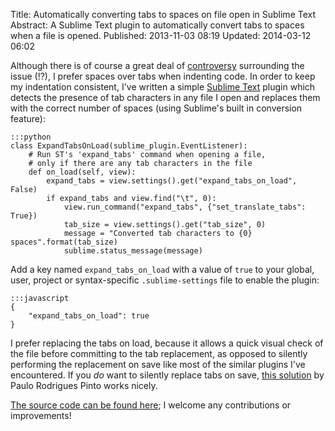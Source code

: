 Title: Automatically converting tabs to spaces on file open in Sublime Text
Abstract: A Sublime Text plugin to automatically convert tabs to spaces when a file is opened.
Published: 2013-11-03 08:19
Updated: 2014-03-12 06:02

Although there is of course a great deal of [controversy](http://programmers.stackexchange.com/questions/57/tabs-versus-spaceswhat-is-the-proper-indentation-character-for-everything-in-e "External Link: Tabs Versus Spaces (Stack Overflow)") surrounding the issue (!?), I prefer spaces over tabs when indenting code. In order to keep my indentation consistent, I've written a simple [Sublime Text](http://www.sublimetext.com/ "External Link: Sublime Text") plugin which detects the presence of tab characters in any file I open and replaces them with the correct number of spaces (using Sublime's built in conversion feature):

    :::python
    class ExpandTabsOnLoad(sublime_plugin.EventListener):
        # Run ST's 'expand_tabs' command when opening a file,
        # only if there are any tab characters in the file
        def on_load(self, view):
            expand_tabs = view.settings().get("expand_tabs_on_load", False)
            if expand_tabs and view.find("\t", 0):
                view.run_command("expand_tabs", {"set_translate_tabs": True})
                tab_size = view.settings().get("tab_size", 0)
                message = "Converted tab characters to {0} spaces".format(tab_size)
                sublime.status_message(message)

Add a key named `expand_tabs_on_load` with a value of `true` to your global, user, project or syntax-specific `.sublime-settings` file to enable the plugin:

    :::javascript
    {
        "expand_tabs_on_load": true
    }

I prefer replacing the tabs on load, because it allows a quick visual check of the file before committing to the tab replacement, as opposed to silently performing the replacement on save like most of the similar plugins I've encountered. If you _do_ want to silently replace tabs on save, [this solution](https://coderwall.com/p/zvyg7a) by Paulo Rodrigues Pinto works nicely.

[The source code can be found here](https://github.com/markashleybell/ExpandTabsOnLoad "External Link: ExpandTabsOnLoad GitHub Repository"); I welcome any contributions or improvements!